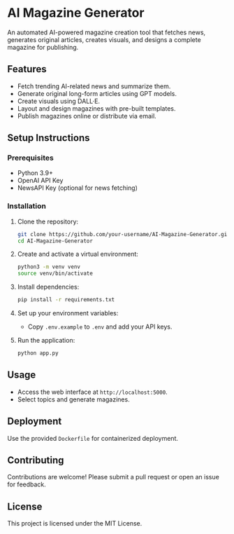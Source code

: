 # AI Magazine Generator

An automated AI-powered magazine creation tool that fetches news, generates original articles, creates visuals, and designs a complete magazine for publishing.

## Features
- Fetch trending AI-related news and summarize them.
- Generate original long-form articles using GPT models.
- Create visuals using DALL·E.
- Layout and design magazines with pre-built templates.
- Publish magazines online or distribute via email.

## Setup Instructions

### Prerequisites
- Python 3.9+
- OpenAI API Key
- NewsAPI Key (optional for news fetching)

### Installation
1. Clone the repository:
   ```bash
   git clone https://github.com/your-username/AI-Magazine-Generator.git
   cd AI-Magazine-Generator
   ```

2. Create and activate a virtual environment:
   ```bash
   python3 -m venv venv
   source venv/bin/activate
   ```

3. Install dependencies:
   ```bash
   pip install -r requirements.txt
   ```

4. Set up your environment variables:
   - Copy `.env.example` to `.env` and add your API keys.

5. Run the application:
   ```bash
   python app.py
   ```

## Usage
- Access the web interface at `http://localhost:5000`.
- Select topics and generate magazines.

## Deployment
Use the provided `Dockerfile` for containerized deployment.

## Contributing
Contributions are welcome! Please submit a pull request or open an issue for feedback.

## License
This project is licensed under the MIT License.